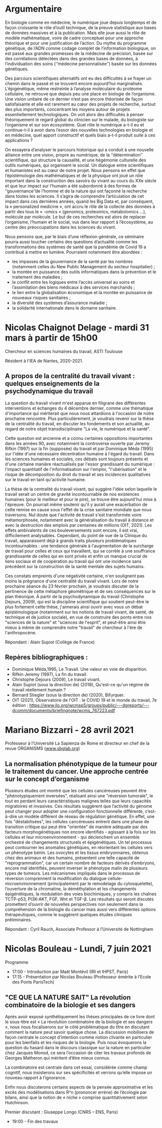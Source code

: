 
# Argumentaire

En biologie comme en médecine, le numérique joue depuis longtemps et de façon croissante le rôle d’outil technique, de la preuve statistique aux bases de données massives et à la publication. Mais elle joue aussi le rôle de modèle mathématique, voire de cadre conceptuel pour une approche théorique et pour une justification de l’action. Du mythe du programme génétique, de l’ADN comme codage complet de l’information biologique, on est passé aux grandes promesses de la médecine de précision, basée sur des corrélations détectées dans des grandes bases de données, à l’individuation des soins (‘‘médecine personnalisée’’) basée sur les données génétiques.

Des parcours scientifiques alternatifs ont eu des difficultés à se frayer un chemin dans le passé et se trouvent encore aujourd’hui marginalisés. L’épigénétique, même restreinte à l’analyse moléculaire du protéome cellulaire, ne retrouve que depuis peu une place en biologie de l’organisme. Une vision unitaire de ce dernier n’est pas encore théorisée de façon satisfaisante et elle est rarement au cœur des projets de recherche, surtout des plus importants, concentrant les moyens autour de projets essentiellement technologiques. On voit alors des difficultés à penser théoriquement le regard global du clinicien sur le malade, du biologiste sur l’organisme et sur son écosystème. Quel rôle le numérique a-t-il eu et continue-t-il à avoir dans l’essor des nouvelles technologies en biologie et en médecine, quel apport constructif et quels biais a-t-il produit suite à ces applications ?

On essayera d’analyser le parcours historique qui a conduit à une nouvelle alliance entre une vision, propre au numérique, de la ‘‘détermination’’ scientifique, qui structure la causalité, et une hégémonie culturelle des outils numériques, qui organisent le social. Un dialogue entre scientifiques et humanistes est au cœur de notre projet. Nous pensons en effet que l’épistémologie des mathématiques et de la physique ont joué un rôle important dans la construction des savoirs du vivant au cours du XXe siècle et que leur impact sur l’humain a été subordonné à des formes de ‘‘gouvernance’’de l’homme et de la nature qui ont façonné la recherche dans toutes les sciences. Il s’agira de comprendre l’articulation de cet impact dans ces dernières années, quand les Big Data et, par conséquent, la « personalized medicine », ont accru le rôle de la collecte des données à partir des tous le « -omics » (genomics, proteomics, metabolomics ...), molécule par molécule. Le but de ces recherches est alors de replacer l’organisme, l’humain et le social, vus dans leur rapport à l’écosystème, au centre des préoccupations dans les sciences du vivant.

Nous pensons que, par le biais d’une réflexion générale, ce séminaire pourra aussi toucher certains des questions d’actualité comme les transformations des systèmes de santé que la pandémie de Covid 19 a contribué à mettre en lumière. Pourraient notamment être abordées :

* les impasses de la gouvernance de la santé par les nombres (notamment celles du New Public Management du secteur hospitalier) ;
* la montée en puissance des outils informatiques dans la prévention et le traitement des maladies ;
* le conflit entre les logiques entre l’accès universel au soins et l’assimilation des biens médicaux à des services marchands ;
* le lien entre la globalisation économique et la montée en puissance de nouveaux risques sanitaires ;
* la diversité des systèmes d’assurance maladie ;
* la solidarité internationale dans le domaine sanitaire.


# Nicolas Chaignot Delage - mardi 31 mars à partir de 15h00 


Chercheur en sciences humaines du travail, ASTI Toulouse

Résident à l'IEA de Nantes, 2020-2021.



## A propos de la centralité du travail vivant : quelques enseignements de la psychodynamique du travail

La question du travail vivant m'est apparue en filigrane des différentes interventions et échanges du 4 décembre dernier, comme une thématique d'importance qui mériterait que nous nous attardions à l'occasion de notre prochaine rencontre. Plus particulièrement, je voudrais revenir sur la thèse de la centralité du travail, en discuter les fondements et son actualité, au regard de notre objet transdisciplinaire "La vie, le numérique et la santé".

Cette question est ancienne et a connu certaines oppositions importantes dans les années 90, avec notamment la controverse ouverte par Jeremy Rifkin (1997) sur la fin (supposée) du travail et par Dominique Méda (1995) sur l'idée d'une nécessaire décentration humaine à l'égard du travail. Dans les sciences humaines et sociales, ces débats sont toujours présents et d'une certaine manière réactualisés par l'essor grandissant du numérique :  l'impact quantitatif de l'informatisation sur l'emploi, "l'ubérisation" et le risque de décomposition du droit du travail et ses incidences qualitatives sur le travail en tant qu'activité humaine.

La thèse de la centralité du travail vivant, qui suggère l'idée selon laquelle le travail serait un centre de gravité incontournable de nos existences humaines (pour le meilleur et pour le pire), se trouve être aujourd'hui mise à l'épreuve. On pourrait même soutenir qu'il y aurait une exacerbation de cette remise en cause sous l'effet de la crise sanitaire mondiale que nous traversons. Nul doute que l'activité de travail s'est transformée voire métamorphosée, notamment avec la généralisation du travail à distance et avec la destruction des emplois par centaines de millions (OIT, 2021). Les effets ambivalents de ces bouleversements sont encore, il est vrai, difficilement analysables. Cependant, du point de vue de la Clinique du travail, apparaissent déjà à grands traits plusieurs problématiques incontournables : une tendance générale à l'augmentation de la surcharge de travail pour celles et ceux qui travaillent, qui se corrèle à une souffrance grandissante de celles qui en sont privés et enfin un manque crucial de liens sociaux et de coopération au travail qui ont une incidence sans précédent sur la construction de la santé mentale des sujets humains.

Ces constats empreints d'une négativité certaine, n'en soulignent pas moins la prégnance d'une centralité du travail vivant. Lors de notre prochaine séance du 23 février prochain, je voudrais discuter de la pertinence de cette métaphore géométrique et de ses conséquences sur le plan théorique. À partir de la psychodynamique du travail (Christophe Dejours, 2009), qui est la discipline scientifique qui soutient peut-être le plus fortement cette thèse, j'aimerais ainsi ouvrir avec vous un débat épistémologique (notamment sur les notions de travail vivant, de santé, de technique et de justice sociale), en vue de construire des ponts entre nos "sciences de la nature" et "sciences de l'esprit", et peut-être ainsi être mieux à même de comprendre notre "travail" de chercheur à l'ère de l'anthropocène.

Répondant : Alain Supiot (Collège de France)

## Repères bibliographiques :

* Dominique Méda,1995, Le Travail. Une valeur en voie de disparition.
* Rifkin Jeremy (1997), La fin du travail.
* Christophe Dejours (2009), Le travail vivant.
* Alain Supiot (sous la direction de) (2018), Qu'est-ce qu'un régime de travail réellement humain ?
* Bernard Stiegler (sous la direction de) (2020), Bifurquer.
* OIT (2021), Observatoire de l'OIT : le COVID 19 et le monde du travail, 7e édition : https://www.ilo.org/wcmsp5/groups/public/---dgreports/---dcomm/documents/briefingnote/wcms_767223.pdf

# Mariano Bizzarri - 28 avril 2021

Professeur à l’Université La Sapienza de Rome et directeur en chef de la revue ORGANISMS (www.sbglab.org)

## La normalisation phénotypique de la tumeur pour le traitement du cancer. Une approche centrée sur le concept d’organisme 

Plusieurs études ont montré que les cellules cancéreuses peuvent être "phénotypiquement inversées", réalisant ainsi une "réversion tumorale", le tout en perdant leurs caractéristiques malignes telles que leurs capacités migratoires et invasives. Ces résultats suggèrent que l’activité du génome peut changer pour adopter une configuration fonctionnelle différente, c’est-à-dire un modèle différent de réseau de régulation génétique. En effet, une fois "déstabilisées", les cellules cancéreuses entrent dans une phase de transition critique qui peut être "orientée" de manière adéquate par des facteurs morphogénétiques non encore identifiés - agissant à la fois sur les cellules et leur microenvironnement - qui déclenchent un ensemble orchestré de changements structurels et épigénétiques. Un tel processus peut contourner les anomalies génétiques, en réorientant les cellules vers un phénotype bénin. Les ovocytes et les tissus embryonnaires, obtenus chez des animaux et des humains, présentent une telle capacité de "reprogrammation", car un certain nombre de facteurs dérivés d’embryons, encore mal identifiés, peuvent inverser le phénotype malin de plusieurs types de tumeurs. Les mécanismes impliqués dans le processus de réversion comprennent la modification du dialogue cellule-microenvironnement (principalement par le remodelage du cytosquelette), l’ouverture de la chromatine, la déméthylation et les changements épigénétiques, la modulation des voies biochimiques, y compris les chaînes TCTP-p53, PI3K-AKT, FGF, Wnt et TGF-β. Les résultats qui seront discutés promettent d’ouvrir de nouvelles perspectives non seulement dans la compréhension de la biologie du cancer mais aussi vers différentes options thérapeutiques, comme le suggèrent quelques études cliniques préliminaires.

Répondant : Cyril Rauch, Associate Professor à l’Université de Nottingham

# Nicolas Bouleau - Lundi, 7 juin 2021

Programme
* 17:00 - Introduction par Maël Montévil (IRI et IHPST, Paris)
* 17:15 - Présentation par Nicolas Bouleau (Professeur émérite à l’Ecole des Ponts ParisTech)

## "CE QUE LA NATURE SAIT" La révolution combinatoire de la biologie et ses dangers

Après avoir exposé synthétiquement les thèses principales de ce livre dont le sous-titre est « La révolution combinatoire de la biologie et ses dangers », nous nous focaliserons sur le côté problématique du titre en discutant comment la nature peut savoir quelque chose. La discussion mobilisera de façon centrale le concept d’intention comme notion clivante en particulier pour les bienfaits et les risques de la biologie.
Puis nous évoquerons la question du hasard dans le discours classique sur la nature en particulier chez Jacques Monod, ce sera l’occasion de citer les travaux profonds de Georges Matheron qui méritent d’être mieux connus.

La combinatoire est centrale dans cet essai, considérée comme champ cognitif, nous insisterons sur ses spécificités et verrons qu’elle impose un nouveau rapport à l’ignorance.

Enfin nous discuterons certains aspects de la pensée approximative et les excès des modélisations dans R^n (prononcer errène) de l’écologie par bilans, ainsi que la notion de « niche » comprise quantitativement selon Hutchinson.

Premier discutant : Giuseppe Longo (CNRS – ENS, Paris)
* 19:00 - Fin des travaux
